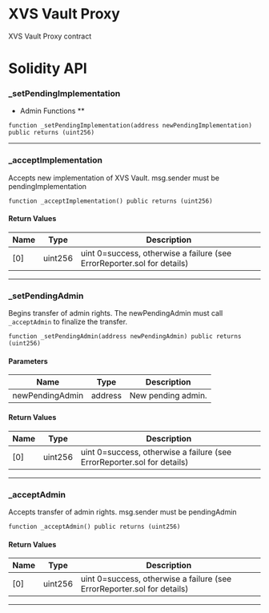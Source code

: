 # XVS Vault Proxy
XVS Vault Proxy contract

# Solidity API

### _setPendingImplementation

* Admin Functions **

```solidity
function _setPendingImplementation(address newPendingImplementation) public returns (uint256)
```

- - -

### _acceptImplementation

Accepts new implementation of XVS Vault. msg.sender must be pendingImplementation

```solidity
function _acceptImplementation() public returns (uint256)
```

#### Return Values
| Name | Type | Description |
| ---- | ---- | ----------- |
| [0] | uint256 | uint 0=success, otherwise a failure (see ErrorReporter.sol for details) |

- - -

### _setPendingAdmin

Begins transfer of admin rights. The newPendingAdmin must call `_acceptAdmin` to finalize the transfer.

```solidity
function _setPendingAdmin(address newPendingAdmin) public returns (uint256)
```

#### Parameters
| Name | Type | Description |
| ---- | ---- | ----------- |
| newPendingAdmin | address | New pending admin. |

#### Return Values
| Name | Type | Description |
| ---- | ---- | ----------- |
| [0] | uint256 | uint 0=success, otherwise a failure (see ErrorReporter.sol for details) |

- - -

### _acceptAdmin

Accepts transfer of admin rights. msg.sender must be pendingAdmin

```solidity
function _acceptAdmin() public returns (uint256)
```

#### Return Values
| Name | Type | Description |
| ---- | ---- | ----------- |
| [0] | uint256 | uint 0=success, otherwise a failure (see ErrorReporter.sol for details) |

- - -

